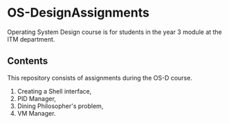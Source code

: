 # OS-DesignAssignments

Operating System Design course is for students in the year 3 module at the ITM department.

## Contents

This repository consists of assignments during the OS-D course.  
1. Creating a Shell interface,  
2. PID Manager,  
3. Dining Philosopher's problem,  
4. VM Manager. 

